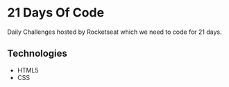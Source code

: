 # 21 Days Of Code

Daily Challenges hosted by Rocketseat which we need to code for 21 days.

## Technologies

- HTML5
- CSS

